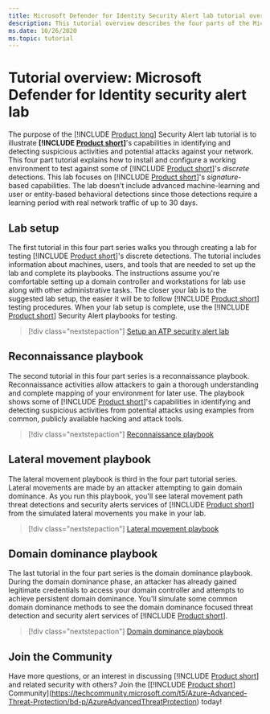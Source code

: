 ```yaml
---
title: Microsoft Defender for Identity Security Alert lab tutorial overview
description: This tutorial overview describes the four parts of the Microsoft Defender for Identity Security Alert lab for simulating threats for detection by Defender for Identity.
ms.date: 10/26/2020
ms.topic: tutorial
---
```


# Tutorial overview: Microsoft Defender for Identity security alert lab

The purpose of the [!INCLUDE [Product long](includes/product-long.md)] Security Alert lab tutorial is to illustrate **[!INCLUDE [Product short](includes/product-short.md)]**'s capabilities in identifying and detecting suspicious activities and potential attacks against your network. This four part tutorial explains how to install and configure a working environment to test against some of [!INCLUDE [Product short](includes/product-short.md)]'s *discrete* detections. This lab focuses on [!INCLUDE [Product short](includes/product-short.md)]'s *signature*-based capabilities. The lab doesn't include advanced machine-learning and user or entity-based behavioral detections since those detections require a learning period with real network traffic of up to 30 days.

## Lab setup

The first tutorial in this four part series walks you through creating a lab for testing [!INCLUDE [Product short](includes/product-short.md)]'s discrete detections. The tutorial includes information about machines, users, and tools that are needed to set up the lab and complete its playbooks. The instructions assume you're comfortable setting up a domain controller and workstations for lab use along with other administrative tasks. The closer your lab is to the suggested lab setup, the easier it will be to follow [!INCLUDE [Product short](includes/product-short.md)] testing procedures. When your lab setup is complete, use the [!INCLUDE [Product short](includes/product-short.md)] Security Alert playbooks for testing.

> [!div class="nextstepaction"]
> [Setup an ATP security alert lab](playbook-setup-lab.md)

## Reconnaissance playbook

The second tutorial in this four part series is a reconnaissance playbook. Reconnaissance activities allow attackers to gain a thorough understanding and complete mapping of your environment for later use. The playbook shows some of [!INCLUDE [Product short](includes/product-short.md)]'s capabilities in identifying and detecting suspicious activities from potential attacks using examples from common, publicly available hacking and attack tools.

> [!div class="nextstepaction"]
> [Reconnaissance playbook](playbook-reconnaissance.md)

## Lateral movement playbook

The lateral movement playbook is third in the four part tutorial series. Lateral movements are made by an attacker attempting to gain domain dominance. As you run this playbook, you'll see lateral movement path threat detections and security alerts services of [!INCLUDE [Product short](includes/product-short.md)] from the simulated lateral movements you make in your lab.  

> [!div class="nextstepaction"]
> [Lateral movement playbook](playbook-lateral-movement.md)

## Domain dominance playbook

The last tutorial in the four part series is the domain dominance playbook. During the domain dominance phase, an attacker has already gained legitimate credentials to access your domain controller and attempts to achieve persistent domain dominance. You'll simulate some common domain dominance methods to see the domain dominance focused threat detection and security alert services of [!INCLUDE [Product short](includes/product-short.md)].

> [!div class="nextstepaction"]
> [Domain dominance playbook](playbook-domain-dominance.md)


## Join the Community

Have more questions, or an interest in discussing [!INCLUDE [Product short](includes/product-short.md)] and related security with others? Join the [[!INCLUDE [Product short](includes/product-short.md)] Community](https://techcommunity.microsoft.com/t5/Azure-Advanced-Threat-Protection/bd-p/AzureAdvancedThreatProtection) today!
